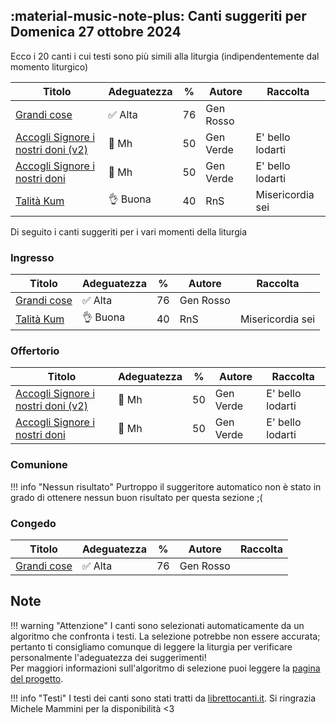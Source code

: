 ## :material-music-note-plus: Canti suggeriti per Domenica 27 ottobre 2024

Ecco i 20 canti i cui testi sono più simili alla liturgia (indipendentemente dal momento liturgico)

| Titolo | Adeguatezza | % | Autore | Raccolta |
| --- | --- | --- | --- | --- |
| [Grandi cose](https://www.librettocanti.it/mod_canti_gestione#!canto/vedi/217) | ✅ Alta | 76 | Gen Rosso |  |
| [Accogli Signore i nostri doni (v2)](https://www.librettocanti.it/mod_canti_gestione#!canto/vedi/1649) | 🧐 Mh | 50 | Gen Verde | E' bello lodarti |
| [Accogli Signore i nostri doni](https://www.librettocanti.it/mod_canti_gestione#!canto/vedi/6) | 🧐 Mh | 50 | Gen Verde | E' bello lodarti |
| [Talità Kum](https://www.librettocanti.it/mod_canti_gestione#!canto/vedi/1651) | 👌 Buona | 40 | RnS | Misericordia sei |

Di seguito i canti suggeriti per i vari momenti della liturgia

### Ingresso

| Titolo | Adeguatezza | % | Autore | Raccolta |
| --- | --- | --- | --- | --- |
| [Grandi cose](https://www.librettocanti.it/mod_canti_gestione#!canto/vedi/217) | ✅ Alta | 76 | Gen Rosso |  |
| [Talità Kum](https://www.librettocanti.it/mod_canti_gestione#!canto/vedi/1651) | 👌 Buona | 40 | RnS | Misericordia sei |

### Offertorio

| Titolo | Adeguatezza | % | Autore | Raccolta |
| --- | --- | --- | --- | --- |
| [Accogli Signore i nostri doni (v2)](https://www.librettocanti.it/mod_canti_gestione#!canto/vedi/1649) | 🧐 Mh | 50 | Gen Verde | E' bello lodarti |
| [Accogli Signore i nostri doni](https://www.librettocanti.it/mod_canti_gestione#!canto/vedi/6) | 🧐 Mh | 50 | Gen Verde | E' bello lodarti |

### Comunione
!!! info "Nessun risultato"
    Purtroppo il suggeritore automatico non è stato in grado di ottenere nessun buon risultato per questa sezione ;(

### Congedo
| Titolo | Adeguatezza | % | Autore | Raccolta |
| --- | --- | --- | --- | --- |
| [Grandi cose](https://www.librettocanti.it/mod_canti_gestione#!canto/vedi/217) | ✅ Alta | 76 | Gen Rosso |  |

## Note
!!! warning "Attenzione"
    I canti sono selezionati automaticamente da un algoritmo che confronta i testi. La selezione potrebbe non essere accurata; pertanto ti consigliamo comunque di leggere la liturgia per verificare personalmente l'adeguatezza dei suggerimenti!<br>Per maggiori informazioni sull'algoritmo di selezione puoi leggere la [pagina del progetto](https://hildegard.it/progetto/).

!!! info "Testi"
    I testi dei canti sono stati tratti da [librettocanti.it](https://www.librettocanti.it/). Si ringrazia Michele Mammini per la disponibilità <3


